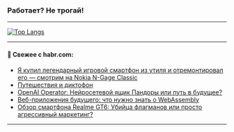 ### Работает? Не трогай!

---
<!--
#### 🛠️ Technical stack:

![Java](https://img.shields.io/badge/Java-informational?logo=Oracle&style=flat&logoColor=white&color=FF4500)
![Kotlin](https://img.shields.io/badge/Kotlin-informational?logo=Kotlin&style=flat&logoColor=white&color=774D97)
![TS](https://img.shields.io/badge/TypeScript-informational?logo=typeScript&style=flat&logoColor=black&color=017acc)
![Python](https://img.shields.io/badge/Python-informational?logo=Python&style=flat&logoColor=black&color=ffdd54) <br>
![Spring](https://img.shields.io/badge/Spring-informational?logo=Spring&style=flat&logoColor=white&color=6DB33F) 
![SpringBoot](https://img.shields.io/badge/SpringBoot-informational?logo=SpringBoot&style=flat&logoColor=white&color=6DB33F)
![Nest](https://img.shields.io/badge/NestJS-informational?logo=NestJS&style=flat&logoColor=white&color=E0234E) 
![NodeJS](https://img.shields.io/badge/NodeJS-informational?logo=node.js&style=flat&logoColor=white&color=70A760)<br>
![PostgreSQL](https://img.shields.io/badge/PostgreSQL-informational?logo=PostgreSQL&style=flat&logoColor=white&color=DAA520)
![MongoDB](https://img.shields.io/badge/MongoDB-informational?logo=MongoDB&style=flat&logoColor=white&color=870000)
![Apache](https://img.shields.io/badge/Apache-informational?logo=apache&style=flat&logoColor=white&color=f74e28)

___ 
-->

<!--- #### 🛠️ : --->

[![Top Langs](https://github-readme-stats-82jvfl3w3-advtsettinggmailcoms-projects.vercel.app/api/top-langs/?username=zloylis&langs_count=10&hide_title=true&title_color=e6edf3&size_weight=0.5&count_weight=0.5&layout=compact&hide_progress=true&hide_border=true&theme=dracula)](https://github.com/zloylis)

<!---


####  :octocat:&nbsp;&nbsp; Статистика:

![GitHub stats](https://github-readme-stats-u2qms2cxw-advtsettinggmailcoms-projects.vercel.app/api?username=zloylis&show_icons=true&hide_border=true&theme=dracula&title_color=e6edf3&include_all_commits=true&count_private=true&hide_rank=false&hide_title=true&rank_icon=github)
-->
---

#### 💬 Свежее с habr.com:

<!-- BLOG-POST-LIST:START -->
- [Я купил легендарный игровой смартфон из утиля и отремонтировал его — смотрим на Nokia N-Gage Classic](https://habr.com/ru/companies/timeweb/articles/875496/?utm_source=habrahabr&utm_medium=rss&utm_campaign=875496)
- [Путешествия и диктофон](https://habr.com/ru/articles/876590/?utm_source=habrahabr&utm_medium=rss&utm_campaign=876590)
- [OpenAI Operator: Нейросетевой ящик Пандоры или путь в будущее?](https://habr.com/ru/articles/876586/?utm_source=habrahabr&utm_medium=rss&utm_campaign=876586)
- [Веб-приложения будущего: что нужно знать о WebAssembly](https://habr.com/ru/companies/selectel/articles/873662/?utm_source=habrahabr&utm_medium=rss&utm_campaign=873662)
- [Обзор смартфона Realme GT6: Убийца флагманов или просто агрессивный маркетинг?](https://habr.com/ru/articles/876562/?utm_source=habrahabr&utm_medium=rss&utm_campaign=876562)
<!-- BLOG-POST-LIST:END -->

---
